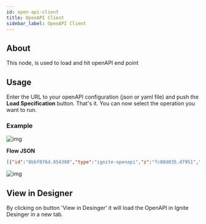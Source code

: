 ```yaml
---
id: open-api-client
title: OpenAPI Client
sidebar_label: OpenAPI Client
---
```


## About

This node, is used to load and hit openAPI end point


## Usage

Enter the URL to your openAPI configuration (json or yaml file) and push the <b>Load Specification</b> button. That's it. You can now select the operation you want to run.

### Example

![img](/assets/docs/open-api/ignite-open-api-client-example.png)

<!-- ![img](/assets/docs/open-api/ignite-open-api-client-example-low.png) -->

<b>Flow JSON</b>

~~~json
[{"id":"8bbf076d.854308","type":"ignite-openapi","z":"fc80d035.d7951","name":"","openApiUrl":"https://ignite-aux.herokuapp.com/schema/v2","api":"pet","operation":"findPetsByStatus","operationData":{"name":"Finds Pets by status"},"errorHandling":"","parameters":{"query status":{"name":"status","in":"query","required":true,"value":"available","isActive":true,"inputType":{}}},"contentType":"application/json","outputs":1,"x":460,"y":880,"wires":[["9b986a29.be9858"]]}]
~~~

![img](/assets/docs/open-api/ignite-open-api-client.gif)

## View in Designer

By clicking on button 'View in Desinger' it will load the OpenAPI in Ignite Desinger in a new tab.